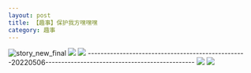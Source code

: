 ```yaml
---
layout: post
title: 【趣事】保护我方嘿嘿嘿
category: 趣事
---
```

![story_new_final](http://rh8cub8wq.hd-bkt.clouddn.com/img/story_new_final_0322.png)
![](http://rh8dao9dj.hd-bkt.clouddn.com/img/funny-220505-1.jpg)
![](http://rh8dao9dj.hd-bkt.clouddn.com/img/funny-220505-2.jpg)
--------------------------------------------------20220506-----------------------------------------------
![](http://rh8dao9dj.hd-bkt.clouddn.com/img/pel-220506-4.jpg)
![](http://rh8dao9dj.hd-bkt.clouddn.com/img/pel-220506-7.jpg)




